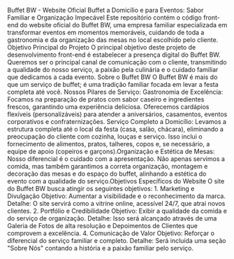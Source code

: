 Buffet BW - Website Oficial
​Buffet a Domicílio e para Eventos: Sabor Familiar e Organização Impecável
​Este repositório contém o código front-end do website oficial do Buffet BW, uma empresa familiar especializada em transformar eventos em momentos memoráveis, cuidando de toda a gastronomia e da organização das mesas no local escolhido pelo cliente.
​Objetivo Principal do Projeto
​O principal objetivo deste projeto de desenvolvimento front-end é estabelecer a presença digital do Buffet BW. Queremos ser o principal canal de comunicação com o cliente, transmitindo a qualidade do nosso serviço, a paixão pela culinária e o cuidado familiar que dedicamos a cada evento.
​Sobre o Buffet BW
​O Buffet BW é mais do que um serviço de buffet; é uma tradição familiar focada em levar a festa completa até você.
​Nossos Pilares de Serviço:
​Gastronomia de Excelência: Focamos na preparação de pratos com sabor caseiro e ingredientes frescos, garantindo uma experiência deliciosa. Oferecemos cardápios flexíveis (personalizáveis) para atender a aniversários, casamentos, eventos corporativos e confraternizações.
​Serviço Completo a Domicílio: Levamos a estrutura completa até o local da festa (casa, salão, chácara), eliminando a preocupação do cliente com cozinha, louças e serviço. Isso inclui o fornecimento de alimentos, pratos, talheres, copos e, se necessário, a equipe de apoio (copeiros e garçons).
​Organização e Estética de Mesas: Nosso diferencial é o cuidado com a apresentação. Não apenas servimos a comida, mas também garantimos a correta organização, montagem e decoração das mesas e do espaço do buffet, alinhando a estética do evento com a qualidade do serviço.
​Objetivos Específicos do Website
​O site do Buffet BW busca atingir os seguintes objetivos:
​1. Marketing e Divulgação
​Objetivo: Aumentar a visibilidade e o reconhecimento da marca.
​Detalhe: O site servirá como a vitrine online, acessível 24/7, que atrai novos clientes.
​2. Portfólio e Credibilidade
​Objetivo: Exibir a qualidade da comida e do serviço de organização.
​Detalhe: Isso será alcançado através de uma Galeria de Fotos de alta resolução e Depoimentos de Clientes que comprovem a excelência.
​4. Comunicação de Valor
​Objetivo: Reforçar o diferencial do serviço familiar e completo.
​Detalhe: Será incluída uma seção "Sobre Nós" contando a história e a paixão familiar pelo serviço.
